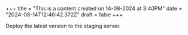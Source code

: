 +++
title = "This is a content created on 14-08-2024 at 3:40PM"
date = "2024-08-14T12:46:42.372Z"
draft = false
+++

  Deploy the latest version to the staging server.
        